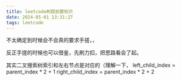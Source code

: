```yaml
---
title: leetcode刷题前置知识
date: 2024-05-01 13:31:27
tags: leetcode
---
```

不太确定到时候会不会真的要求手搓，，

反正手搓的时候也可以借鉴，先刷力扣，把思路看会了起。

其实二叉搜索树索引和左右节点是对应的（理解一下，
left_child_index = parent_index * 2 + 1
right_child_index = parent_index * 2 + 2

